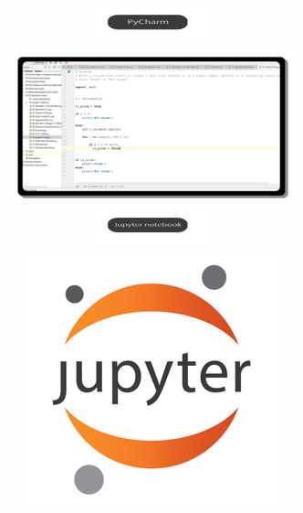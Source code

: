<p align= "center" >
  <a href="">
    <img src ="https://github.com/YaniLozanov/Software-University/blob/master/Images/Images/PyCharm.png" height="60" width="200">
  </a>
</p>




<p align= "center" >
  <a href="https://github.com/YaniLozanov/Software-University/tree/master/Python/PyCharm">
    <img src ="https://github.com/YaniLozanov/Software-University/blob/master/Images/Images/Python_Code.png">
  </a>
</p>





<p align= "center" >
  <a href="">
    <img src ="https://github.com/YaniLozanov/Software-University/blob/master/Images/Images/Jupyter_notebook.png" height="60" width="200">
  </a>
</p>

<p align= "center" >
  <a href="https://github.com/YaniLozanov/Software-University/tree/master/Python/Jupyter%20notebook">
    <img src ="https://github.com/YaniLozanov/Software-University/blob/master/Images/Images/Jupyter_notebook_image.png">
  </a>
</p>





